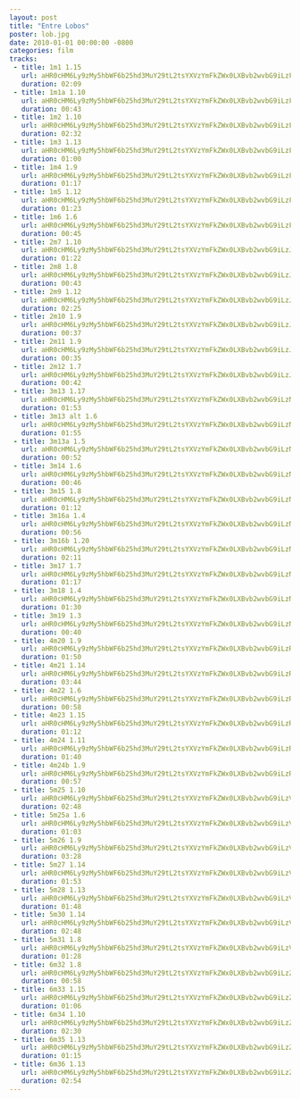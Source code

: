 ```yaml
---
layout: post
title: "Entre Lobos"
poster: lob.jpg
date: 2010-01-01 00:00:00 -0800
categories: film
tracks:
 - title: 1m1 1.15
   url: aHR0cHM6Ly9zMy5hbWF6b25hd3MuY29tL2tsYXVzYmFkZWx0LXBvb2wvbG9iLzFtMSAxLjE1Lm1wMw==
   duration: 02:09
 - title: 1m1a 1.10
   url: aHR0cHM6Ly9zMy5hbWF6b25hd3MuY29tL2tsYXVzYmFkZWx0LXBvb2wvbG9iLzFtMWEgMS4xMC5tcDM=
   duration: 00:43
 - title: 1m2 1.10
   url: aHR0cHM6Ly9zMy5hbWF6b25hd3MuY29tL2tsYXVzYmFkZWx0LXBvb2wvbG9iLzFtMiAxLjEwLm1wMw==
   duration: 02:32
 - title: 1m3 1.13
   url: aHR0cHM6Ly9zMy5hbWF6b25hd3MuY29tL2tsYXVzYmFkZWx0LXBvb2wvbG9iLzFtMyAxLjEzLm1wMw==
   duration: 01:00
 - title: 1m4 1.9
   url: aHR0cHM6Ly9zMy5hbWF6b25hd3MuY29tL2tsYXVzYmFkZWx0LXBvb2wvbG9iLzFtNCAxLjkubXAz
   duration: 01:17
 - title: 1m5 1.12
   url: aHR0cHM6Ly9zMy5hbWF6b25hd3MuY29tL2tsYXVzYmFkZWx0LXBvb2wvbG9iLzFtNSAxLjEyLm1wMw==
   duration: 01:23
 - title: 1m6 1.6
   url: aHR0cHM6Ly9zMy5hbWF6b25hd3MuY29tL2tsYXVzYmFkZWx0LXBvb2wvbG9iLzFtNiAxLjYubXAz
   duration: 00:45
 - title: 2m7 1.10
   url: aHR0cHM6Ly9zMy5hbWF6b25hd3MuY29tL2tsYXVzYmFkZWx0LXBvb2wvbG9iLzJtNyAxLjEwLm1wMw==
   duration: 01:22
 - title: 2m8 1.8
   url: aHR0cHM6Ly9zMy5hbWF6b25hd3MuY29tL2tsYXVzYmFkZWx0LXBvb2wvbG9iLzJtOCAxLjgubXAz
   duration: 00:43
 - title: 2m9 1.12
   url: aHR0cHM6Ly9zMy5hbWF6b25hd3MuY29tL2tsYXVzYmFkZWx0LXBvb2wvbG9iLzJtOSAxLjEyLm1wMw==
   duration: 02:25
 - title: 2m10 1.9
   url: aHR0cHM6Ly9zMy5hbWF6b25hd3MuY29tL2tsYXVzYmFkZWx0LXBvb2wvbG9iLzJtMTAgMS45Lm1wMw==
   duration: 00:37
 - title: 2m11 1.9
   url: aHR0cHM6Ly9zMy5hbWF6b25hd3MuY29tL2tsYXVzYmFkZWx0LXBvb2wvbG9iLzJtMTEgMS45Lm1wMw==
   duration: 00:35
 - title: 2m12 1.7
   url: aHR0cHM6Ly9zMy5hbWF6b25hd3MuY29tL2tsYXVzYmFkZWx0LXBvb2wvbG9iLzJtMTIgMS43Lm1wMw==
   duration: 00:42
 - title: 3m13 1.17
   url: aHR0cHM6Ly9zMy5hbWF6b25hd3MuY29tL2tsYXVzYmFkZWx0LXBvb2wvbG9iLzNtMTMgMS4xNy5tcDM=
   duration: 01:53
 - title: 3m13 alt 1.6
   url: aHR0cHM6Ly9zMy5hbWF6b25hd3MuY29tL2tsYXVzYmFkZWx0LXBvb2wvbG9iLzNtMTMgYWx0IDEuNi5tcDM=
   duration: 01:55
 - title: 3m13a 1.5
   url: aHR0cHM6Ly9zMy5hbWF6b25hd3MuY29tL2tsYXVzYmFkZWx0LXBvb2wvbG9iLzNtMTNhIDEuNS5tcDM=
   duration: 00:52
 - title: 3m14 1.6
   url: aHR0cHM6Ly9zMy5hbWF6b25hd3MuY29tL2tsYXVzYmFkZWx0LXBvb2wvbG9iLzNtMTQgMS42Lm1wMw==
   duration: 00:46
 - title: 3m15 1.8
   url: aHR0cHM6Ly9zMy5hbWF6b25hd3MuY29tL2tsYXVzYmFkZWx0LXBvb2wvbG9iLzNtMTUgMS44Lm1wMw==
   duration: 01:12
 - title: 3m16a 1.4
   url: aHR0cHM6Ly9zMy5hbWF6b25hd3MuY29tL2tsYXVzYmFkZWx0LXBvb2wvbG9iLzNtMTZhIDEuNC5tcDM=
   duration: 00:56
 - title: 3m16b 1.20
   url: aHR0cHM6Ly9zMy5hbWF6b25hd3MuY29tL2tsYXVzYmFkZWx0LXBvb2wvbG9iLzNtMTZiIDEuMjAubXAz
   duration: 02:11
 - title: 3m17 1.7
   url: aHR0cHM6Ly9zMy5hbWF6b25hd3MuY29tL2tsYXVzYmFkZWx0LXBvb2wvbG9iLzNtMTcgMS43Lm1wMw==
   duration: 01:17
 - title: 3m18 1.4
   url: aHR0cHM6Ly9zMy5hbWF6b25hd3MuY29tL2tsYXVzYmFkZWx0LXBvb2wvbG9iLzNtMTggMS40Lm1wMw==
   duration: 01:30
 - title: 3m19 1.3
   url: aHR0cHM6Ly9zMy5hbWF6b25hd3MuY29tL2tsYXVzYmFkZWx0LXBvb2wvbG9iLzNtMTkgMS4zLm1wMw==
   duration: 00:40
 - title: 4m20 1.9
   url: aHR0cHM6Ly9zMy5hbWF6b25hd3MuY29tL2tsYXVzYmFkZWx0LXBvb2wvbG9iLzRtMjAgMS45Lm1wMw==
   duration: 01:50
 - title: 4m21 1.14
   url: aHR0cHM6Ly9zMy5hbWF6b25hd3MuY29tL2tsYXVzYmFkZWx0LXBvb2wvbG9iLzRtMjEgMS4xNC5tcDM=
   duration: 03:44
 - title: 4m22 1.6
   url: aHR0cHM6Ly9zMy5hbWF6b25hd3MuY29tL2tsYXVzYmFkZWx0LXBvb2wvbG9iLzRtMjIgMS42Lm1wMw==
   duration: 00:58
 - title: 4m23 1.15
   url: aHR0cHM6Ly9zMy5hbWF6b25hd3MuY29tL2tsYXVzYmFkZWx0LXBvb2wvbG9iLzRtMjMgMS4xNS5tcDM=
   duration: 01:12
 - title: 4m24 1.11
   url: aHR0cHM6Ly9zMy5hbWF6b25hd3MuY29tL2tsYXVzYmFkZWx0LXBvb2wvbG9iLzRtMjQgMS4xMS5tcDM=
   duration: 01:40
 - title: 4m24b 1.9
   url: aHR0cHM6Ly9zMy5hbWF6b25hd3MuY29tL2tsYXVzYmFkZWx0LXBvb2wvbG9iLzRtMjRiIDEuOS5tcDM=
   duration: 00:57
 - title: 5m25 1.10
   url: aHR0cHM6Ly9zMy5hbWF6b25hd3MuY29tL2tsYXVzYmFkZWx0LXBvb2wvbG9iLzVtMjUgMS4xMC5tcDM=
   duration: 02:48
 - title: 5m25a 1.6
   url: aHR0cHM6Ly9zMy5hbWF6b25hd3MuY29tL2tsYXVzYmFkZWx0LXBvb2wvbG9iLzVtMjVhIDEuNi5tcDM=
   duration: 01:03
 - title: 5m26 1.9
   url: aHR0cHM6Ly9zMy5hbWF6b25hd3MuY29tL2tsYXVzYmFkZWx0LXBvb2wvbG9iLzVtMjYgMS45Lm1wMw==
   duration: 03:28
 - title: 5m27 1.14
   url: aHR0cHM6Ly9zMy5hbWF6b25hd3MuY29tL2tsYXVzYmFkZWx0LXBvb2wvbG9iLzVtMjcgMS4xNC5tcDM=
   duration: 01:53
 - title: 5m28 1.13
   url: aHR0cHM6Ly9zMy5hbWF6b25hd3MuY29tL2tsYXVzYmFkZWx0LXBvb2wvbG9iLzVtMjggMS4xMy5tcDM=
   duration: 01:48
 - title: 5m30 1.14
   url: aHR0cHM6Ly9zMy5hbWF6b25hd3MuY29tL2tsYXVzYmFkZWx0LXBvb2wvbG9iLzVtMzAgMS4xNC5tcDM=
   duration: 02:48
 - title: 5m31 1.8
   url: aHR0cHM6Ly9zMy5hbWF6b25hd3MuY29tL2tsYXVzYmFkZWx0LXBvb2wvbG9iLzVtMzEgMS44Lm1wMw==
   duration: 01:28
 - title: 6m32 1.8
   url: aHR0cHM6Ly9zMy5hbWF6b25hd3MuY29tL2tsYXVzYmFkZWx0LXBvb2wvbG9iLzZtMzIgMS44Lm1wMw==
   duration: 00:58
 - title: 6m33 1.15
   url: aHR0cHM6Ly9zMy5hbWF6b25hd3MuY29tL2tsYXVzYmFkZWx0LXBvb2wvbG9iLzZtMzMgMS4xNS5tcDM=
   duration: 01:06
 - title: 6m34 1.10
   url: aHR0cHM6Ly9zMy5hbWF6b25hd3MuY29tL2tsYXVzYmFkZWx0LXBvb2wvbG9iLzZtMzQgMS4xMC5tcDM=
   duration: 02:30
 - title: 6m35 1.13
   url: aHR0cHM6Ly9zMy5hbWF6b25hd3MuY29tL2tsYXVzYmFkZWx0LXBvb2wvbG9iLzZtMzUgMS4xMy5tcDM=
   duration: 01:15
 - title: 6m36 1.13
   url: aHR0cHM6Ly9zMy5hbWF6b25hd3MuY29tL2tsYXVzYmFkZWx0LXBvb2wvbG9iLzZtMzYgMS4xMy5tcDM=
   duration: 02:54
---
```

